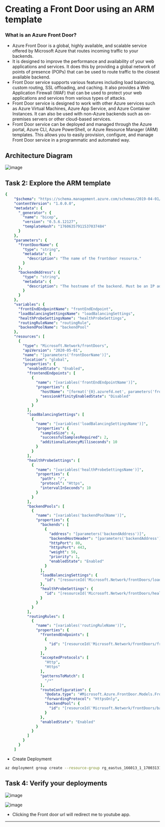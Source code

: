 # Creating a Front Door using an ARM template

### What is an Azure Front Door?
- Azure Front Door is a global, highly available, and scalable service offered by Microsoft Azure that routes incoming traffic to your backends.
- It is designed to improve the performance and availability of your web applications and services. It does this by providing a global network of points of presence (POPs) that can be used to route traffic to the closest available backend.
- Front Door service supports various features including load balancing, custom routing, SSL offloading, and caching. It also provides a Web Application Firewall (WAF) that can be used to protect your web applications and services from various types of attacks.
- Front Door service is designed to work with other Azure services such as Azure Virtual Machines, Azure App Service, and Azure Container Instances. It can also be used with non-Azure backends such as on-premises servers or other cloud-based services.
- Front Door service can be deployed and managed through the Azure portal, Azure CLI, Azure PowerShell, or Azure Resource Manager (ARM) templates. This allows you to easily provision, configure, and manage Front Door service in a programmatic and automated way.

## Architecture Diagram

![image](https://github.com/Tcarters/Cloud-Security-Journey/assets/71230412/8968206e-9e56-43fd-925c-7765180e20ca)



## Task 2: Explore the ARM template

```yaml
{
    "$schema": "https://schema.management.azure.com/schemas/2019-04-01/deploymentTemplate.json#",
    "contentVersion": "1.0.0.0",
    "metadata": {
      "_generator": {
        "name": "bicep",
        "version": "0.5.6.12127",
        "templateHash": "17606357911537037484"
      }
    },
    "parameters": {
      "frontDoorName": {
        "type": "string",
        "metadata": {
          "description": "The name of the frontdoor resource."
        }
      },
      "backendAddress": {
        "type": "string",
        "metadata": {
          "description": "The hostname of the backend. Must be an IP address or FQDN."
        }
      }
    },
    "variables": {
      "frontEndEndpointName": "frontEndEndpoint",
      "loadBalancingSettingsName": "loadBalancingSettings",
      "healthProbeSettingsName": "healthProbeSettings",
      "routingRuleName": "routingRule",
      "backendPoolName": "backendPool"
    },
    "resources": [
      {
        "type": "Microsoft.Network/frontDoors",
        "apiVersion": "2020-05-01",
        "name": "[parameters('frontDoorName')]",
        "location": "global",
        "properties": {
          "enabledState": "Enabled",
          "frontendEndpoints": [
            {
              "name": "[variables('frontEndEndpointName')]",
              "properties": {
                "hostName": "[format('{0}.azurefd.net', parameters('frontDoorName'))]",
                "sessionAffinityEnabledState": "Disabled"
              }
            }
          ],
          "loadBalancingSettings": [
            {
              "name": "[variables('loadBalancingSettingsName')]",
              "properties": {
                "sampleSize": 4,
                "successfulSamplesRequired": 2,
                "additionalLatencyMilliseconds": 10
              }
            }
          ],
          "healthProbeSettings": [
            {
              "name": "[variables('healthProbeSettingsName')]",
              "properties": {
                "path": "/",
                "protocol": "Https",
                "intervalInSeconds": 10
              }
            }
          ],
          "backendPools": [
            {
              "name": "[variables('backendPoolName')]",
              "properties": {
                "backends": [
                  {
                    "address": "[parameters('backendAddress')]",
                    "backendHostHeader": "[parameters('backendAddress')]",
                    "httpPort": 80,
                    "httpsPort": 443,
                    "weight": 50,
                    "priority": 1,
                    "enabledState": "Enabled"
                  }
                ],
                "loadBalancingSettings": {
                  "id": "[resourceId('Microsoft.Network/frontDoors/loadBalancingSettings', parameters('frontDoorName'), variables('loadBalancingSettingsName'))]"
                },
                "healthProbeSettings": {
                  "id": "[resourceId('Microsoft.Network/frontDoors/healthProbeSettings', parameters('frontDoorName'), variables('healthProbeSettingsName'))]"
                }
              }
            }
          ],
          "routingRules": [
            {
              "name": "[variables('routingRuleName')]",
              "properties": {
                "frontendEndpoints": [
                  {
                    "id": "[resourceId('Microsoft.Network/frontDoors/frontEndEndpoints', parameters('frontDoorName'), variables('frontEndEndpointName'))]"
                  }
                ],
                "acceptedProtocols": [
                  "Http",
                  "Https"
                ],
                "patternsToMatch": [
                  "/*"
                ],
                "routeConfiguration": {
                  "@odata.type": "#Microsoft.Azure.FrontDoor.Models.FrontdoorForwardingConfiguration",
                  "forwardingProtocol": "HttpsOnly",
                  "backendPool": {
                    "id": "[resourceId('Microsoft.Network/frontDoors/backEndPools', parameters('frontDoorName'), variables('backendPoolName'))]"
                  }
                },
                "enabledState": "Enabled"
              }
            }
          ]
        }
      }
    ]
```

- Create Deployment

```bash
az deployment group create --resource-group rg_eastus_166013_1_170031312929 --template-file template.json --parameters frontDoorName=lab3frontdoors backendAddress=youtube.com

```

## Task 4: Verify your deployments

![image](https://github.com/Tcarters/Cloud-Security-Journey/assets/71230412/1732af6e-de8a-43e2-8e3b-c7d455088820)

![image](https://github.com/Tcarters/Cloud-Security-Journey/assets/71230412/cacc3326-1632-4694-b9b4-b4a2f865020c)

- Clicking the Front door url will redirect me to youtube app.

- - -
